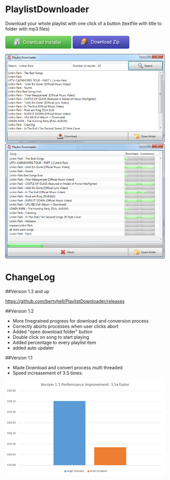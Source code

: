 PlaylistDownloader
==================

Download your whole playlist with one click of a button (textfile with title to folder with mp3 files)

[![Download](img/download-installer.png)](PlaylistDownloaderSetup.exe)
[![Download](img/download-zip.png)](PlayListDownloaderDist.zip)

![main window screenshot](img/screenshot1.png)
![main window screenshot](img/screenshot2.png)

ChangeLog
=========

##Version 1.3 and up

https://github.com/bertyhell/PlaylistDownloader/releases

##Version 1.2

- More finegrained progress for download and conversion process
- Correctly aborts processes when user clicks abort
- Added "open download folder" button
- Double click on song to start playing
- Added percentage to every playlist item
- added auto updater

##Version 1.1

- Made Download and convert process multi threaded
- Speed increasement of 3.5 times.

![main window screenshot](img/performance_1.1.png)
